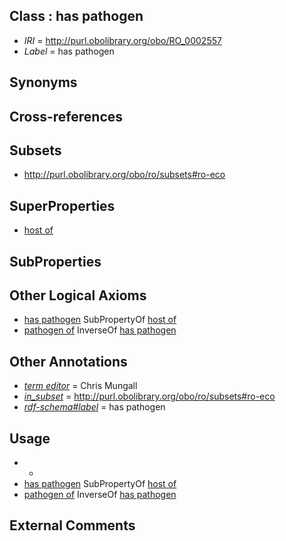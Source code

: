 
## Class : has pathogen

 * *IRI* = http://purl.obolibrary.org/obo/RO_0002557
 * *Label* = has pathogen

## Synonyms


## Cross-references


## Subsets

 * http://purl.obolibrary.org/obo/ro/subsets#ro-eco

## SuperProperties

 * [host of](../../RO/53/RO_0002453.md)

## SubProperties


## Other Logical Axioms

 * [has pathogen](../../RO/57/RO_0002557.md) SubPropertyOf [host of](../../RO/53/RO_0002453.md)
 * [pathogen of](../../RO/56/RO_0002556.md) InverseOf [has pathogen](../../RO/57/RO_0002557.md)

## Other Annotations

 * *[term editor](../../IAO/17/IAO_0000117.md)* = Chris Mungall
 * *[in_subset](../../et/oboInOwl#inSubset.md)* = http://purl.obolibrary.org/obo/ro/subsets#ro-eco
 * *[rdf-schema#label](../../el/rdf-schema#label.md)* = has pathogen

## Usage

 * -
 * [has pathogen](../../RO/57/RO_0002557.md) SubPropertyOf [host of](../../RO/53/RO_0002453.md)
 * [pathogen of](../../RO/56/RO_0002556.md) InverseOf [has pathogen](../../RO/57/RO_0002557.md)

## External Comments

